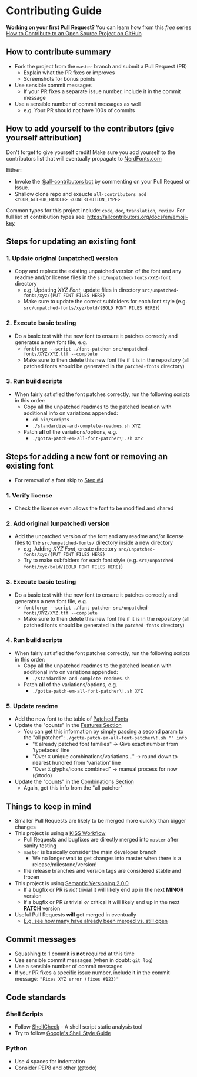 # Contributing Guide

**Working on your first Pull Request?** You can learn how from this *free* series [How to Contribute to an Open Source Project on GitHub][First PR]

## How to contribute summary

* Fork the project from the `master` branch and submit a Pull Request (PR)
  * Explain what the PR fixes or improves
  * Screenshots for bonus points
* Use sensible commit messages
  * If your PR fixes a separate issue number, include it in the commit message
* Use a sensible number of commit messages as well
  * e.g. Your PR should not have 100s of commits
  
## How to add yourself to the contributors (give yourself attribution)

Don't forget to give yourself credit! Make sure you add yourself to the contributors list that will eventually propagate to [NerdFonts.com](https://nerdfonts.com)

Either:
* Invoke the [@all-contributors bot](https://allcontributors.org/docs/en/bot/usage) by commenting on your Pull Request or Issue.
* Shallow clone repo and exeucte `all-contributors add <YOUR_GITHUB_HANDLE> <CONTRIBUTION_TYPE>`

Common types for this project include: `code`, `doc`, `translation`, `review` .For full list of contribution types see: https://allcontributors.org/docs/en/emoji-key

## Steps for updating an existing font

### 1. Update original (unpatched) version
* Copy and replace the existing unpatched version of the font and any readme and/or license files in the `src/unpatched-fonts/XYZ-font` directory
  * e.g. Updating *XYZ Font*, update files in directory `src/unpatched-fonts/xyz/{PUT FONT FILES HERE}`
  * Make sure to update the correct subfolders for each font style (e.g. `src/unpatched-fonts/xyz/bold/{BOLD FONT FILES HERE}`)
### 2. Execute basic testing
* Do a basic test with the new font to ensure it patches correctly and generates a new font file, e.g.
  * `fontforge --script ./font-patcher src/unpatched-fonts/XYZ/XYZ.ttf --complete`
  * Make sure to then delete this new font file if it is in the repository (all patched fonts should be generated in the `patched-fonts` directory)
### 3. Run build scripts
* When fairly satisfied the font patches correctly, run the following scripts in this order:
  * Copy all the unpatched readmes to the patched location with additional info on variations appended:
    * `cd bin/scripts`
    * `./standardize-and-complete-readmes.sh XYZ`
  * Patch **all** of the variations/options, e.g.
    * `./gotta-patch-em-all-font-patcher\!.sh XYZ`

## Steps for adding a new font or removing an existing font

* For removal of a font skip to [Step #4](#4-run-build-scripts)

### 1. Verify license
* Check the license even allows the font to be modified and shared
### 2. Add original (unpatched) version
* Add the unpatched version of the font and any readme and/or license files to the `src/unpatched-fonts/` directory inside a new directory
  * e.g. Adding *XYZ Font*, create directory `src/unpatched-fonts/xyz/{PUT FONT FILES HERE}`
  * Try to make subfolders for each font style (e.g. `src/unpatched-fonts/xyz/bold/{BOLD FONT FILES HERE}`)
### 3. Execute basic testing
* Do a basic test with the new font to ensure it patches correctly and generates a new font file, e.g.
  * `fontforge --script ./font-patcher src/unpatched-fonts/XYZ/XYZ.ttf --complete`
  * Make sure to then delete this new font file if it is in the repository (all patched fonts should be generated in the `patched-fonts` directory)
### 4. Run build scripts
* When fairly satisfied the font patches correctly, run the following scripts in this order:
  * Copy all the unpatched readmes to the patched location with additional info on variations appended:
    * `./standardize-and-complete-readmes.sh`
  * Patch **all** of the variations/options, e.g.
    * `./gotta-patch-em-all-font-patcher\!.sh XYZ`
### 5. Update readme
* Add the new font to the table of [Patched Fonts][]
* Update the "counts" in the [Features Section][]
  * You can get this information by simply passing a second param to the "all patcher": `./gotta-patch-em-all-font-patcher\!.sh "" info`
    * "`X` already patched font families" -> Give exact number from 'typefaces' line
    * "Over `X` unique combinations/variations..." -> round down to nearest hundred from 'variation' line
    * "Over `X` glyphs/icons combined" -> manual process for now (@todo)
* Update the "counts" in the [Combinations Section][]
  * Again, get this info from the "all patcher"

## Things to keep in mind

* Smaller Pull Requests are likely to be merged more quickly than bigger changes
* This project is using a [KISS Workflow][]
  * Pull Requests and bugfixes are directly merged into `master` after sanity testing
  * `master` is basically consider the main developer branch
    * We no longer wait to get changes into master when there is a release/milestone/version!
  * the release branches and version tags are considered stable and frozen
* This project is using [Semantic Versioning 2.0.0](http://semver.org/)
  * If a bugfix or PR is *not* trivial it will likely end up in the next **MINOR** version
  * If a bugfix or PR *is* trivial *or* critical it will likely end up in the next **PATCH** version
* Useful Pull Requests **will** get merged in eventually
  * [E.g. see how many have already been merged vs. still open][pulls]

## Commit messages

* Squashing to 1 commit is **not** required at this time
* Use sensible commit messages (when in doubt: `git log`)
* Use a sensible number of commit messages
* If your PR fixes a specific issue number, include it in the commit message: `"Fixes XYZ error (fixes #123)"`

## Code standards

### Shell Scripts

* Follow [ShellCheck](https://github.com/koalaman/shellcheck) - A shell script static analysis tool
* Try to follow [Google's Shell Style Guide](https://google.github.io/styleguide/shell.xml)

### Python

* Use 4 spaces for indentation
* Consider PEP8 and other (@todo)

<!-- link references -->

[pulls]: https://github.com/ryanoasis/nerd-fonts/pulls
[Features Section]: https://github.com/ryanoasis/nerd-fonts/blob/master/readme.md#features
[Combinations Section]: https://github.com/ryanoasis/nerd-fonts/blob/master/readme.md#combinations
[Patched Fonts]: https://github.com/ryanoasis/nerd-fonts/blob/master/readme.md#patched-fonts
[KISS Workflow]: https://github.com/ryanoasis/nerd-fonts/wiki/Development-Workflow#kiss-workflow
[First PR]: https://egghead.io/courses/how-to-contribute-to-an-open-source-project-on-github
